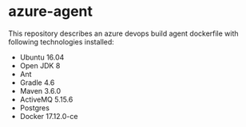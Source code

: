 # azure-agent

This repository describes an azure devops build agent dockerfile with following technologies installed:
* Ubuntu 16.04
* Open JDK 8
* Ant
* Gradle 4.6
* Maven 3.6.0
* ActiveMQ 5.15.6
* Postgres
* Docker 17.12.0-ce
